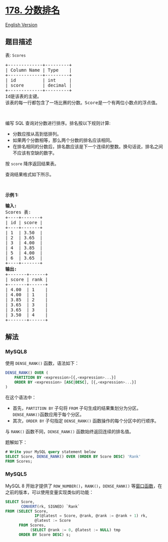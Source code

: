 # [178. 分数排名](https://leetcode.cn/problems/rank-scores)

[English Version](/solution/0100-0199/0178.Rank%20Scores/README_EN.md)

## 题目描述

<!-- 这里写题目描述 -->

<p>表:&nbsp;<code>Scores</code></p>

<pre>
+-------------+---------+
| Column Name | Type    |
+-------------+---------+
| id          | int     |
| score       | decimal |
+-------------+---------+
Id是该表的主键。
该表的每一行都包含了一场比赛的分数。Score是一个有两位小数点的浮点值。
</pre>

<p>&nbsp;</p>

<p>编写 SQL 查询对分数进行排序。排名按以下规则计算:</p>

<ul>
	<li>分数应按从高到低排列。</li>
	<li>如果两个分数相等，那么两个分数的排名应该相同。</li>
	<li>在排名相同的分数后，排名数应该是下一个连续的整数。换句话说，排名之间不应该有空缺的数字。</li>
</ul>

<p>按&nbsp;<code>score</code>&nbsp;降序返回结果表。</p>

<p>查询结果格式如下所示。</p>

<p>&nbsp;</p>

<p><strong>示例 1:</strong></p>

<pre>
<strong>输入:</strong> 
Scores 表:
+----+-------+
| id | score |
+----+-------+
| 1  | 3.50  |
| 2  | 3.65  |
| 3  | 4.00  |
| 4  | 3.85  |
| 5  | 4.00  |
| 6  | 3.65  |
+----+-------+
<strong>输出:</strong> 
+-------+------+
| score | rank |
+-------+------+
| 4.00  | 1    |
| 4.00  | 1    |
| 3.85  | 2    |
| 3.65  | 3    |
| 3.65  | 3    |
| 3.50  | 4    |
+-------+------+</pre>

## 解法

<!-- 这里可写通用的实现逻辑 -->

<!-- tabs:start -->

### **MySQL8**

使用 `DENSE_RANK()` 函数，语法如下：

```sql
DENSE_RANK() OVER (
    PARTITION BY <expression>[{,<expression>...}]
    ORDER BY <expression> [ASC|DESC], [{,<expression>...}]
)
```

在这个语法中：

-   首先，`PARTITION BY` 子句将 `FROM` 子句生成的结果集划分为分区。`DENSE_RANK()`函数应用于每个分区。
-   其次，`ORDER BY` 子句指定 `DENSE_RANK()` 函数操作的每个分区中的行顺序。

与 `RANK()` 函数不同，`DENSE_RANK()` 函数始终返回连续的排名值。

题解如下：

```sql
# Write your MySQL query statement below
SELECT Score, DENSE_RANK() OVER (ORDER BY Score DESC) 'Rank'
FROM Scores;
```

### **MySQL5**

MySQL 8 开始才提供了 `ROW_NUMBER()`，`RANK()`，`DENSE_RANK()` 等[窗口函数](https://dev.mysql.com/doc/refman/8.0/en/window-function-descriptions.html)，在之前的版本，可以使用变量实现类似的功能：

```sql
SELECT Score,
       CONVERT(rk, SIGNED) `Rank`
FROM (SELECT Score,
             IF(@latest = Score, @rank, @rank := @rank + 1) rk,
             @latest := Score
      FROM Scores,
           (SELECT @rank := 0, @latest := NULL) tmp
      ORDER BY Score DESC) s;
```


